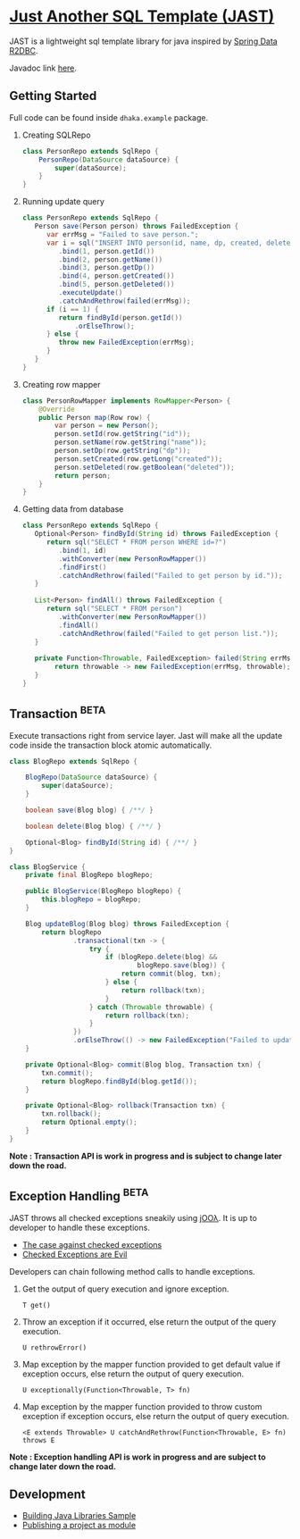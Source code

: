 # [Just Another SQL Template (JAST)](https://kshitij-dhakal.github.io/jast/)

JAST is a lightweight sql template library for java inspired
by [Spring Data R2DBC](https://spring.io/projects/spring-data-r2dbc).

Javadoc link [here](https://kshitij-dhakal.github.io/jast/).

## Getting Started

Full code can be found inside `dhaka.example` package.

1. Creating SQLRepo

    ```java
    class PersonRepo extends SqlRepo {
        PersonRepo(DataSource dataSource) {
            super(dataSource);
        }
    }
    ```
2. Running update query

   ```java
   class PersonRepo extends SqlRepo {
      Person save(Person person) throws FailedException {
         var errMsg = "Failed to save person.";
         var i = sql("INSERT INTO person(id, name, dp, created, deleted) VALUES(?, ?, ?, ?, ?, ?)")
            .bind(1, person.getId())
            .bind(2, person.getName())
            .bind(3, person.getDp())
            .bind(4, person.getCreated())
            .bind(5, person.getDeleted())
            .executeUpdate()
            .catchAndRethrow(failed(errMsg));
         if (i == 1) {
            return findById(person.getId())
                .orElseThrow();
         } else {
            throw new FailedException(errMsg);
         }
      }
   }
   ```

3. Creating row mapper

   ```java
   class PersonRowMapper implements RowMapper<Person> {
       @Override
       public Person map(Row row) {
           var person = new Person();
           person.setId(row.getString("id"));
           person.setName(row.getString("name"));
           person.setDp(row.getString("dp"));
           person.setCreated(row.getLong("created"));
           person.setDeleted(row.getBoolean("deleted"));
           return person;
       }
   }
   ```

3. Getting data from database

   ```java
   class PersonRepo extends SqlRepo {
      Optional<Person> findById(String id) throws FailedException {
         return sql("SELECT * FROM person WHERE id=?")
            .bind(1, id)
            .withConverter(new PersonRowMapper())
            .findFirst()
            .catchAndRethrow(failed("Failed to get person by id."));
      }
      
      List<Person> findAll() throws FailedException {
         return sql("SELECT * FROM person")
            .withConverter(new PersonRowMapper())
            .findAll()
            .catchAndRethrow(failed("Failed to get person list."));
      }
      
      private Function<Throwable, FailedException> failed(String errMsg) {
           return throwable -> new FailedException(errMsg, throwable);
      }
   }
   ```

## Transaction <sup>BETA</sup>

Execute transactions right from service layer. Jast will make all the update code inside the transaction block atomic
automatically.

```java
class BlogRepo extends SqlRepo {

    BlogRepo(DataSource dataSource) {
        super(dataSource);
    }

    boolean save(Blog blog) { /**/ }

    boolean delete(Blog blog) { /**/ }

    Optional<Blog> findById(String id) { /**/ }
}

class BlogService {
    private final BlogRepo blogRepo;

    public BlogService(BlogRepo blogRepo) {
        this.blogRepo = blogRepo;
    }

    Blog updateBlog(Blog blog) throws FailedException {
        return blogRepo
                .transactional(txn -> {
                    try {
                        if (blogRepo.delete(blog) &&
                                blogRepo.save(blog)) {
                            return commit(blog, txn);
                        } else {
                            return rollback(txn);
                        }
                    } catch (Throwable throwable) {
                        return rollback(txn);
                    }
                })
                .orElseThrow(() -> new FailedException("Failed to update blog."));
    }

    private Optional<Blog> commit(Blog blog, Transaction txn) {
        txn.commit();
        return blogRepo.findById(blog.getId());
    }

    private Optional<Blog> rollback(Transaction txn) {
        txn.rollback();
        return Optional.empty();
    }
}
```

__Note : Transaction API is work in progress and is subject to change later down the road.__

## Exception Handling <sup>BETA</sup>

JAST throws all checked exceptions sneakily using [jOOλ](https://github.com/jOOQ/jOOL). It is up to developer to handle
these exceptions.

* [The case against checked exceptions](https://stackoverflow.com/questions/613954/the-case-against-checked-exceptions)
* [Checked Exceptions are Evil](https://phauer.com/2015/checked-exceptions-are-evil/)

Developers can chain following method calls to handle exceptions.

1. Get the output of query execution and ignore exception.
   ```
   T get()
   ```

2. Throw an exception if it occurred, else return the output of the query execution.

   ```
   U rethrowError()
   ```

3. Map exception by the mapper function provided to get default value if exception occurs, else return the output of
   query execution.

   ```
   U exceptionally(Function<Throwable, T> fn)
   ```

4. Map exception by the mapper function provided to throw custom exception if exception occurs, else return the output
   of query execution.

   ```
   <E extends Throwable> U catchAndRethrow(Function<Throwable, E> fn) throws E
   ```

__Note : Exception handling API is work in progress and are subject to change later down the road.__

## Development

* [Building Java Libraries Sample](https://docs.gradle.org/current/samples/sample_building_java_libraries.html)
* [Publishing a project as module](https://docs.gradle.org/current/userguide/publishing_setup.html)
